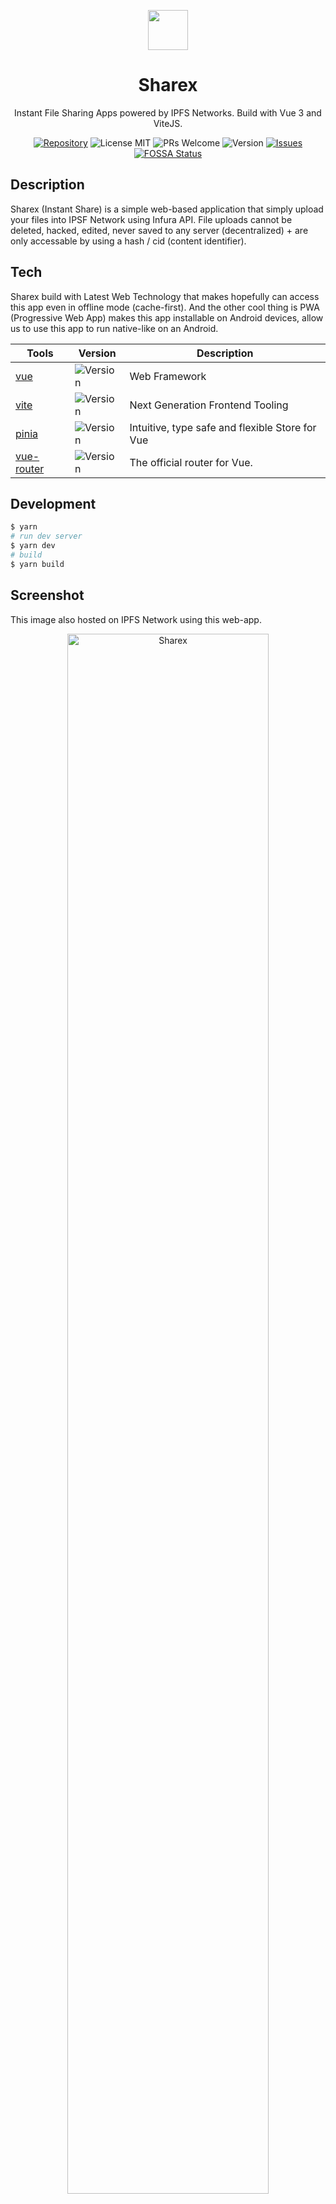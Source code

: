 <p align="center" style="text-align:center;">
    <img src="https://cloudflare-ipfs.com/ipfs/bafkreiagxtv2bwwbfvnqa4vuwyxwkko3ibgvwuowncvcy6yrg7nh57bzfm" width="64px" />
</p>
<h1 align="center">Sharex</h1>
<p align="center">Instant File Sharing Apps powered by IPFS Networks. Build with Vue 3 and ViteJS.</p>

<div align="center">

[![Repository](https://img.shields.io/badge/github-insta--share-green?logo=github&style=flat)](https://github.com/nyancodeid/insta-share)
![License MIT](https://img.shields.io/github/license/nyancodeid/insta-share)
![PRs Welcome](https://img.shields.io/badge/PRs-welcome-brightgreen)
![Version](https://img.shields.io/badge/version-v1.4.0-brightgreen)
[![Issues](https://img.shields.io/github/issues/nyancodeid/insta-share)](https://github.com/nyancodeid/insta-share/issues)
[![FOSSA Status](https://app.fossa.com/api/projects/git%2Bgithub.com%2Fnyancodeid%2Finsta-share.svg?type=shield)](https://app.fossa.com/projects/git%2Bgithub.com%2Fnyancodeid%2Finsta-share?ref=badge_shield)

</div>

## Description
Sharex (Instant Share) is a simple web-based application that simply upload your files into IPSF Network using Infura API. File uploads cannot be deleted, hacked, edited, never saved to any server (decentralized) + are only accessable by using a hash / cid (content identifier).

## Tech
Sharex build with Latest Web Technology that makes hopefully can access this app even in offline mode (cache-first). And the other cool thing is PWA (Progressive Web App) makes this app installable on Android devices, allow us to use this app to run native-like on an Android.

| Tools                                   | Version                                                           | Description                                     |
| --------------------------------------- | ----------------------------------------------------------------- | ----------------------------------------------- |
| [vue](https://v3.vuejs.org/)            | ![Version](https://img.shields.io/badge/version-v3.2.4-blue)      | Web Framework                                   |
| [vite](https://vitejs.dev/)             | ![Version](https://img.shields.io/badge/version-v2.5.0-blue)      | Next Generation Frontend Tooling                |
| [pinia](https://pinia.esm.dev/)         | ![Version](https://img.shields.io/badge/version-v2.0.0.rc.6-blue) | Intuitive, type safe and flexible Store for Vue |
| [vue-router](https://router.vuejs.org/) | ![Version](https://img.shields.io/badge/version-v4.0.8-blue)      | The official router for Vue.                    |

## Development
```bash
$ yarn
# run dev server
$ yarn dev
# build 
$ yarn build
```

## Screenshot
This image also hosted on IPFS Network using this web-app.

<p align="center">
    <img alt="Sharex" src="https://cloudflare-ipfs.com/ipfs/bafkreic7tt7j2upgds3kgs6wldu6ryzer3hrxs5sp2rur4f6zgqzr4ndsy" style="width: 80%" />
    <img alt="Sharex" src="https://cloudflare-ipfs.com/ipfs/bafkreifdzvh24hddxqxodt336vyt75tlxlmodbyisqvy2xreqfk3nruk6m" style="width: 80%" />
</p>

## Acknowledgements

We would like to express our sincere gratitude to [insta-share](https://github.com/nyancodeid/insta-share) for providing us with their amazing front-end template. It has been an incredible foundation for us to continue developing our dapp, with a focus on rich privacy features and folder upload capabilities.

The expertise and hard work of the insta-share team have undoubtedly played a pivotal role in the development of our project. We are indebted to their contributions, which have helped us to achieve significant milestones in our journey.

Once again, we extend our heartfelt appreciation to the insta-share team for their invaluable support and for sharing their expertise with us.